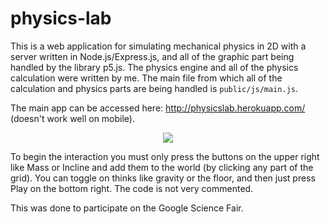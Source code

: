 # physics-lab

This is a web application for simulating mechanical physics in 2D with a server written in Node.js/Express.js, and all of the graphic part being handled by the library p5.js. The physics engine and all of the physics calculation were written by me. The main file from which all of the calculation and physics parts are being handled is `public/js/main.js`.

The main app can be accessed here: http://physicslab.herokuapp.com/ (doesn't work well on mobile).

<p align="center">
  <img src="https://github.com/dokasov/physics-lab/blob/master/img/git.gif">
</p>

To begin the interaction you must only press the buttons on the upper right like Mass or Incline and add them to the world (by clicking any part of the grid). You can toggle on thinks like gravity or the floor, and then just press Play on the bottom right. The code is not very commented.

This was done to participate on the Google Science Fair.

